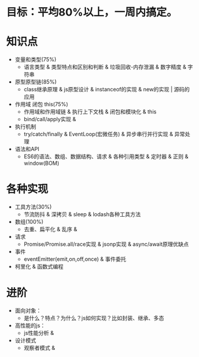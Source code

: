 # 目标：平均80%以上，一周内搞定。
# 知识点
* 变量和类型(75%)
    - 语言类型 & 类型特点和区别和判断 & 垃圾回收-内存泄漏 & 数字精度 & 字符串
* 原型原型链(85%)
    - class继承原理 & js原型设计 & instanceof的实现 & new的实现 | 源码的应用
* 作用域 闭包 this(75%)
    - 作用域和作用域链 & 执行上下文栈 & 闭包和模块化 & this
    - bind/call/apply实现 & 
* 执行机制
    - try/catch/finally & EventLoop(宏微任务) & 异步串行并行实现 & 异常处理
* 语法和API
    - ES6的语法、数组、数据结构、请求 & 各种引用类型 & 定时器 & 正则 & window(BOM)

# 各种实现
* 工具方法(30%)
    - 节流防抖 & 深拷贝 & sleep & lodash各种工具方法
* 数组(100%)
    - 去重、扁平化 & 乱序 & 
* 请求
    - Promise/Promise.all/race实现 & jsonp实现 & async/await原理优缺点
* 事件
    - eventEmitter(emit,on,off,once) & 事件委托
* 柯里化 & 函数式编程

# 进阶
* 面向对象：
    - 是什么？特点？为什么？js如何实现？比如封装、继承、多态
* 高性能的js：
    - js性能分析 & 
* 设计模式
    - 观察者模式 & 
